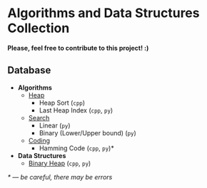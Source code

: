 # Algorithms and Data Structures Collection

**Please, feel free to contribute to this project! :)**

## Database
- **Algorithms**
    - [Heap](/algorithms/heap/)
        - Heap Sort (`cpp`)
        - Last Heap Index (`cpp`, `py`)
    - [Search](/algorithms/search/)
        - Linear (`py`)
        - Binary (Lower/Upper bound) (`py`)
    - [Coding](/algorithms/coding/)
        - Hamming Code (`cpp`, `py`)*
- **Data Structures**
    - [Binary Heap](/data-structures/binary-heap/) (`cpp`, `py`)
  

_* — be careful, there may be errors_